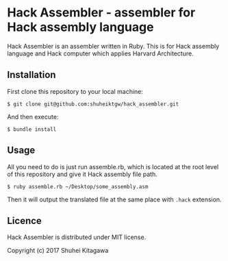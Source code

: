# Hack Assembler - assembler for Hack assembly language

Hack Assembler is an assembler written in Ruby. This is for Hack assembly language and Hack computer which applies Harvard Architecture.


## Installation

First clone this repository to your local machine:

    $ git clone git@github.com:shuheiktgw/hack_assembler.git


And then execute:

    $ bundle install

## Usage
All you need to do is just run assemble.rb, which is located at the root level of this repository and give it Hack assembly file path.


    $ ruby assemble.rb ~/Desktop/some_assembly.asm

Then it will output the translated file at the same place with `.hack` extension.
 
## Licence
Hack Assembler is distributed under MIT license.

Copyright (c) 2017 Shuhei Kitagawa

